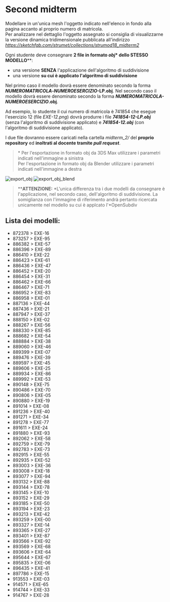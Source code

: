 # Second midterm

Modellare in un'unica mesh l'oggetto indicato nell'elenco in fondo alla pagina 
accanto al proprio numero di matricola.   
Per analizzare nel dettaglio l'oggetto assegnato si consiglia di 
visualizzarne la versione dinamica tridimensionale pubblicata
all'indirizzo *https://sketchfab.com/strumet/collections/strumod18_midterm2*

Ogni studente deve consegnare **2 file in formato _obj_\* dello STESSO 
MODELLO**\*\*:

- una versione **SENZA** l'applicazione dell'algoritmo di suddivisione
- una versione **su cui è applicato l'algoritmo di suddivisione**

Nel primo caso il modello dovrà essere denominato secondo la forma 
**_NUMEROMATRICOLA_-_NUMEROESERCIZIO_-LP.obj**.
Nel secondo caso il modello dovrà essere denominato secondo la forma 
**_NUMEROMATRICOLA-NUMEROESERCIZIO_.obj**.

Ad esempio, lo studente il cui numero di matricola è 741854 che esegue 
l'esercizio 12 (file *EXE-12.png*) dovrà produrre i file 
_**741854-12-LP.obj**_ (senza l'algoritmo di suddivisione applicato) e 
_**741854-12.obj**_ (con l'algoritmo di suddivisione applicato).

I due file dovranno essere caricati nella cartella *midterm_2/* del 
**proprio repository** ed **inoltrati al docente tramite _pull request_**.

> \* Per l'esportazione in formato obj da 3DS Max utilizzare i parametri 
indicati nell'immagine a sinistra   
Per l'esportazione in formato obj da Blender utilizzare i parametri indicati 
nell'immagine a destra

![export_obj](https://github.com/strumet/modeling/raw/master/archive/obj_export.png) 
![export_obj_blend](https://github.com/strumet/modeling/raw/master/archive/obj_export_blend.png)

> \*\***ATTENZIONE:** *L'unica differenza tra i due modelli da consegnare è 
l'applicazione, nel secondo caso, dell'algoritmo di suddivisione. La 
somiglianza con l'immagine di riferimento andrà pertanto ricercata unicamente 
nel modello su cui è applcato l'*OpenSubdiv

## Lista dei modelli:

- 872378 > EXE-16
- 873257 > EXE-95
- 886382 > EXE-57
- 886396 > EXE-89
- 886410 > EXE-22
- 886423 > EXE-61
- 886436 > EXE-47
- 886452 > EXE-20
- 886454 > EXE-31
- 886462 > EXE-66
- 886467 > EXE-71
- 886952 > EXE-83
- 886958 > EXE-01
- 887136 > EXE-44
- 887436 > EXE-21
- 887947 > EXE-37
- 888150 > EXE-02
- 888267 > EXE-56
- 888330 > EXE-85
- 888682 > EXE-54
- 888884 > EXE-38
- 889060 > EXE-46
- 889399 > EXE-07
- 889476 > EXE-39
- 889597 > EXE-45
- 889606 > EXE-25
- 889934 > EXE-86
- 889992 > EXE-53
- 890148 > EXE-75
- 890486 > EXE-70
- 890806 > EXE-05
- 890880 > EXE-19
- 891014 > EXE-08
- 891236 > EXE-40
- 891271 > EXE-34
- 891278 > EXE-77
- 891611 > EXE-24
- 891880 > EXE-93
- 892062 > EXE-58
- 892759 > EXE-79
- 892783 > EXE-73
- 892915 > EXE-55
- 892935 > EXE-52
- 893003 > EXE-36
- 893008 > EXE-18
- 893077 > EXE-94
- 893132 > EXE-88
- 893144 > EXE-78
- 893145 > EXE-10
- 893152 > EXE-29
- 893185 > EXE-50
- 893194 > EXE-23
- 893213 > EXE-42
- 893259 > EXE-00
- 893327 > EXE-14
- 893365 > EXE-27
- 893401 > EXE-87
- 893566 > EXE-92
- 893569 > EXE-68
- 893606 > EXE-64
- 895644 > EXE-67
- 895835 > EXE-06
- 896435 > EXE-41
- 897786 > EXE-15
- 913553 > EXE-03
- 914571 > EXE-65
- 914744 > EXE-33
- 914767 > EXE-28
